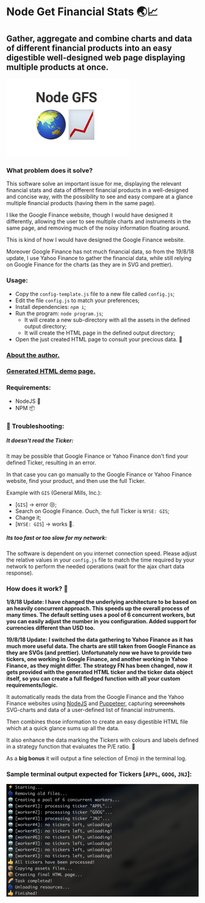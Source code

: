 # Node Get Financial Stats 🌏📈

## Gather, aggregate and combine charts and data of different financial products into an easy digestible well-designed web page displaying multiple products at once.

![Node GFS logo](assets/logo.png?raw=true "Node GFS")

### What problem does it solve?
This software solve an important issue for me, displaying the relevant financial stats and data of different financial products in a well-designed and concise way, with the possibility to see and easy compare at a glance multiple financial products (having them in the same page).

I like the Google Finance website, though I would have designed it differently, allowing the user to see multiple charts and instruments in the same page, and removing much of the noisy information floating around.

This is kind of how I would have designed the Google Finance website.

Moreover Google Finance has not much financial data, so from the 19/8/18 update, I use Yahoo Finance to gather the financial data, while still relying on Google Finance for the charts (as they are in SVG and prettier).

### Usage:
- Copy the `config-template.js` file to a new file called `config.js`;
- Edit the file `config.js` to match your preferences;
- Install dependencies: `npm i`;
- Run the program: `node program.js`;
    - It will create a new sub-directory with all the assets in the defined output directory;
    - It will create the HTML page in the defined output directory;
- Open the just created HTML page to consult your precious data. 🙌

### [About the author.](https://frarizzi.science/about)

### [Generated HTML demo page.](https://frarizzi.science/projects/nodejs-get-financial-statistics-demo)

### Requirements:
 - NodeJS 🦏
 - NPM 📦


### 🔧 Troubleshooting:

##### It doesn't read the Ticker:

It may be possible that Google Finance or Yahoo Finance don't find your defined Ticker, resulting in an error.

In that case you can go manually to the Google Finance or Yahoo Finance website, find your product, and then use the full Ticker.

Example with `GIS` (General Mills, Inc.):
- \[`GIS`\] -> error 😒;
- Search on Google Finance. Ouch, the full Ticker is `NYSE: GIS`;
- Change it;
- \[`NYSE: GIS`\] -> works 🎉.

##### Its too fast or too slow for *my* network:

The software is dependent on you internet connection speed. Please adjust the relative values in your `config.js` file to match the time required by your network to perform the needed operations (wait for the ajax chart data response).

### How does it work? 🤔

**1/8/18 Update: I have changed the underlying architecture to be based on an heavily concurrent approach. This speeds up the overall process of many times. The default setting uses a pool of 6 concurrent workers, but you can easily adjust the number in you configuration. Added support for currencies different than USD too.**

**19/8/18 Update: I switched the data gathering to Yahoo Finance as it has much more useful data. The charts are still taken from Google Finance as they are SVGs (and prettier). Unfortunately now we have to provide two tickers, one working in Google Finance, and another working in Yahoo Finance, as they might differ. The strategy FN has been changed, now it gets provided with the generated HTML ticker and the ticker data object itself, so you can create a full fledged function with all your custom requirements/logic.**

It automatically reads the data from the Google Finance and the Yahoo Finance websites using [NodeJS](https://nodejs.org/en/) and [Puppeteer](https://github.com/GoogleChrome/puppeteer), capturing ~~screenshots~~ SVG-charts and data of a user-defined list of financial instruments.

Then combines those information to create an easy digestible HTML file which at a quick glance sums up all the data.

It also enhance the data marking the Tickers with colours and labels defined in a strategy function that evaluates the P/E ratio. 💸

As a **big bonus** it will output a fine selection of Emoji in the terminal log.

### Sample terminal output expected for Tickers \[`APPL`, `GOOG`, `JNJ`\]:
![Terminal Output](assets/terminal-output-3.png?raw=true "Terminal Output")
